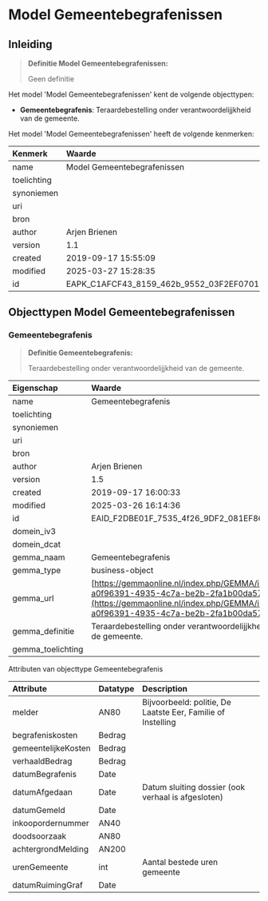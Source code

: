 # Model Gemeentebegrafenissen
## Inleiding
> **Definitie Model Gemeentebegrafenissen:** 
>
> Geen definitie

Het model 'Model Gemeentebegrafenissen' kent de volgende objecttypen:

* **Gemeentebegrafenis**: Teraardebestelling onder verantwoordelijjkheid van de gemeente.


Het model 'Model Gemeentebegrafenissen' heeft de volgende kenmerken:

| Kenmerk | Waarde |
| :--- | :------ |
| name | Model Gemeentebegrafenissen |
| toelichting |  |
| synoniemen |  |
| uri |  |
| bron |  |
| author | Arjen Brienen |
| version | 1.1 |
| created | 2019-09-17 15:55:09 |
| modified | 2025-03-27 15:28:35 |
| id | EAPK_C1AFCF43_8159_462b_9552_03F2EF070141 |


## Objecttypen Model Gemeentebegrafenissen


### Gemeentebegrafenis
> **Definitie Gemeentebegrafenis:** 
>
> Teraardebestelling onder verantwoordelijjkheid van de gemeente.

| Eigenschap | Waarde |
| :--- | :------ |
| name | Gemeentebegrafenis |
| toelichting |  |
| synoniemen |  |
| uri |  |
| bron |  |
| author | Arjen Brienen |
| version | 1.5 |
| created | 2019-09-17 16:00:33 |
| modified | 2025-03-26 16:14:36 |
| id | EAID_F2DBE01F_7535_4f26_9DF2_081EF8632F36 |
| domein_iv3 |  |
| domein_dcat |  |
| gemma_naam | Gemeentebegrafenis |
| gemma_type | business-object |
| gemma_url | [https://gemmaonline.nl/index.php/GEMMA/id-a0f96391-4935-4c7a-be2b-2fa1b00da57f](https://gemmaonline.nl/index.php/GEMMA/id-a0f96391-4935-4c7a-be2b-2fa1b00da57f) |
| gemma_definitie | Teraardebestelling onder verantwoordelijjkheid van de gemeente. |
| gemma_toelichting |  |


Attributen van objecttype Gemeentebegrafenis

| Attribute | Datatype | Description |
| :--- | :--- | :--- |
| melder | AN80 | Bijvoorbeeld: politie, De Laatste Eer, Familie of Instelling |
| begrafeniskosten | Bedrag |  |
| gemeentelijkeKosten | Bedrag |  |
| verhaaldBedrag | Bedrag |  |
| datumBegrafenis | Date |  |
| datumAfgedaan | Date | Datum sluiting dossier (ook verhaal is afgesloten) |
| datumGemeld | Date |  |
| inkoopordernummer | AN40 |  |
| doodsoorzaak | AN80 |  |
| achtergrondMelding | AN200 |  |
| urenGemeente | int | Aantal bestede uren gemeente |
| datumRuimingGraf | Date |  |






